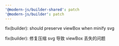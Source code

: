 ```yaml
---
'@modern-js/builder-shared': patch
'@modern-js/builder': patch
---
```


fix(builder): should preserve viewBox when minify svg

fix(builder): 修复压缩 svg 导致 viewBox 丢失的问题
